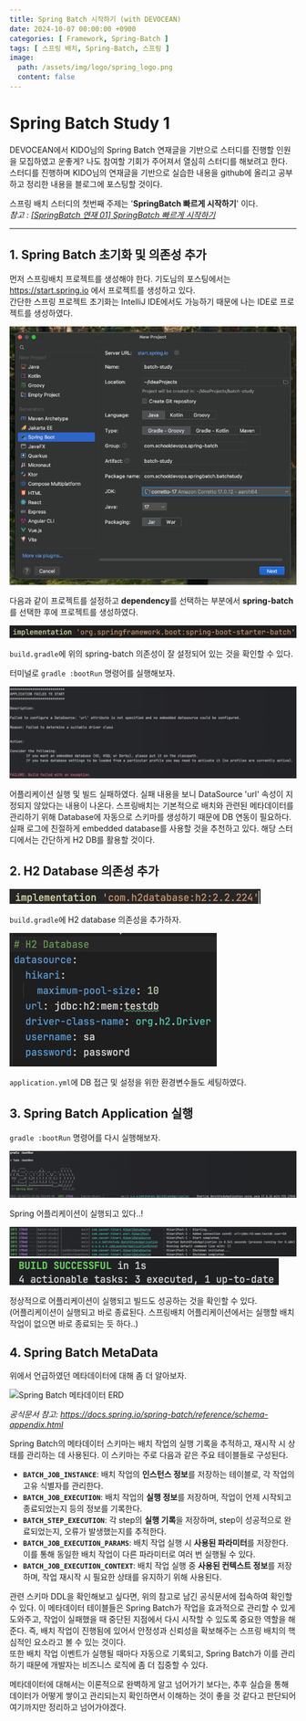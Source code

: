 ```yaml
---
title: Spring Batch 시작하기 (with DEVOCEAN)
date: 2024-10-07 00:00:00 +0900
categories: [ Framework, Spring-Batch ]
tags: [ 스프링 배치, Spring-Batch, 스프링 ]
image:
  path: /assets/img/logo/spring_logo.png
  content: false
---
```


# Spring Batch Study 1

DEVOCEAN에서 KIDO님의 Spring Batch 연재글을 기반으로 스터디를 진행할 인원을 모집하였고 운좋게? 나도 참여할 기회가 주어져서 열심히 스터디를 해보려고 한다.
스터디를 진행하며 KIDO님의 연재글을 기반으로 실습한 내용을 github에 올리고 공부하고 정리한 내용을 블로그에 포스팅할 것이다.

스프링 배치 스터디의 첫번째 주제는 '**SpringBatch 빠르게 시작하기**' 이다.  
*참고 : [[SpringBatch 연재 01] SpringBatch 빠르게 시작하기](https://devocean.sk.com/blog/techBoardDetail.do?ID=166164#none)*

---

## 1. Spring Batch 초기화 및 의존성 추가

먼저 스프링배치 프로젝트를 생성해야 한다. 기도님의 포스팅에서는 https://start.spring.io 에서 프로젝트를 생성하고 있다.  
간단한 스프링 프로젝트 초기화는 IntelliJ IDE에서도 가능하기 때문에 나는 IDE로 프로젝트를 생성하였다.

![img.png](https://github.com/youngkim90/spring-batch-study/raw/main/study/1_week/img.png)

다음과 같이 프로젝트를 설정하고 **dependency**를 선택하는 부분에서 **spring-batch**를 선택한 후에 프로젝트를 생성하였다.

![img_7.png](https://github.com/youngkim90/spring-batch-study/raw/main/study/1_week/img_7.png)

`build.gradle`에 위의 spring-batch 의존성이 잘 설정되어 있는 것을 확인할 수 있다.

터미널로 `gradle :bootRun` 명령어를 실행해보자.

![img_1.png](https://github.com/youngkim90/spring-batch-study/raw/main/study/1_week/img_1.png)

어플리케이션 실행 및 빌드 실패하였다. 실패 내용을 보니 DataSource 'url' 속성이 지정되지 않았다는 내용이 나온다.
스프링배치는 기본적으로 배치와 관련된 메타데이터를 관리하기 위해 Database에 자동으로 스키마를 생성하기 때문에 DB 연동이 필요하다.  
실패 로그에 친절하게 embedded database를 사용할 것을 추천하고 있다. 해당 스터디에서는 간단하게 H2 DB를 활용할 것이다.

## 2. H2 Database 의존성 추가

![img_2.png](https://github.com/youngkim90/spring-batch-study/raw/main/study/1_week/img_2.png)

`build.gradle`에 H2 database 의존성을 추가하자.

![img_3.png](https://github.com/youngkim90/spring-batch-study/raw/main/study/1_week/img_3.png)

`application.yml`에 DB 접근 및 설정을 위한 환경변수들도 세팅하였다.

## 3. Spring Batch Application 실행

`gradle :bootRun` 명령어를 다시 실행해보자.

![img_6.png](https://github.com/youngkim90/spring-batch-study/raw/main/study/1_week/img_6.png)

Spring 어플리케이션이 실행되고 있다..!

![img_4.png](https://github.com/youngkim90/spring-batch-study/raw/main/study/1_week/img_4.png)
![img_5.png](https://github.com/youngkim90/spring-batch-study/raw/main/study/1_week/img_5.png)

정상적으로 어플리케이션이 실행되고 빌드도 성공하는 것을 확인할 수 있다.  
(어플리케이션이 실행되고 바로 종료된다. 스프링배치 어플리케이션에서는 실행할 배치 작업이 없으면 바로 종료되는 듯 하다..)

## 4. Spring Batch MetaData

위에서 언급하였던 메타데이터에 대해 좀 더 알아보자.

![Spring Batch 메타데이터 ERD](https://docs.spring.io/spring-batch/reference/_images/meta-data-erd.png)

*공식문서 참고: https://docs.spring.io/spring-batch/reference/schema-appendix.html*

Spring Batch의 메타데이터 스키마는 배치 작업의 실행 기록을 추적하고, 재시작 시 상태를 관리하는 데 사용된다. 이 스키마는 주로 다음과 같은 주요 테이블들로 구성된다.

- **`BATCH_JOB_INSTANCE`**: 배치 작업의 **인스턴스 정보**를 저장하는 테이블로, 각 작업의 고유 식별자를 관리한다.
- **`BATCH_JOB_EXECUTION`**: 배치 작업의 **실행 정보**를 저장하며, 작업이 언제 시작되고 종료되었는지 등의 정보를 기록한다.
- **`BATCH_STEP_EXECUTION`**: 각 step의 **실행 기록**을 저장하며, step이 성공적으로 완료되었는지, 오류가 발생했는지를 추적한다.
- **`BATCH_JOB_EXECUTION_PARAMS`**: 배치 작업 실행 시 **사용된 파라미터**를 저장한다. 이를 통해 동일한 배치 작업이 다른 파라미터로 여러 번 실행될 수 있다.
- **`BATCH_JOB_EXECUTION_CONTEXT`**: 배치 작업 실행 중 **사용된 컨텍스트 정보**를 저장하며, 작업 재시작 시 필요한 상태를 유지하기 위해 사용된다.

관련 스키마 DDL을 확인해보고 싶다면, 위의 참고로 남긴 공식문서에 접속하여 확인할 수 있다.
이 메타데이터 테이블들은 Spring Batch가 작업을 효과적으로 관리할 수 있게 도와주고, 작업이 실패했을 때 중단된 지점에서 다시 시작할 수 있도록 중요한 역할을 해준다.
즉, 배치 작업이 진행됨에 있어서 안정성과 신뢰성을 확보해주는 스프링 배치의 핵심적인 요소라고 볼 수 있는 것이다.  
또한 배치 작업 이벤트가 실행될 때마다 자동으로 기록되고, Spring Batch가 이를 관리하기 때문에 개발자는 비즈니스 로직에 좀 더 집중할 수 있다.

메타데이터에 대해서는 이론적으로 완벽하게 알고 넘어가기 보다는, 추후 실습을 통해 데이터가 어떻게 쌓이고 관리되는지 확인하면서 이해하는 것이 좋을 것 같다고 판단되어 여기까지만 정리하고 넘어가야겠다.
